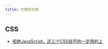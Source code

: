 ```yaml
---
title: 牛掰的文章
---
```


## CSS 

- [拒绝JavaScript，这三个CSS技巧你一定用的上​](https://zhuanlan.zhihu.com/p/113159493)
